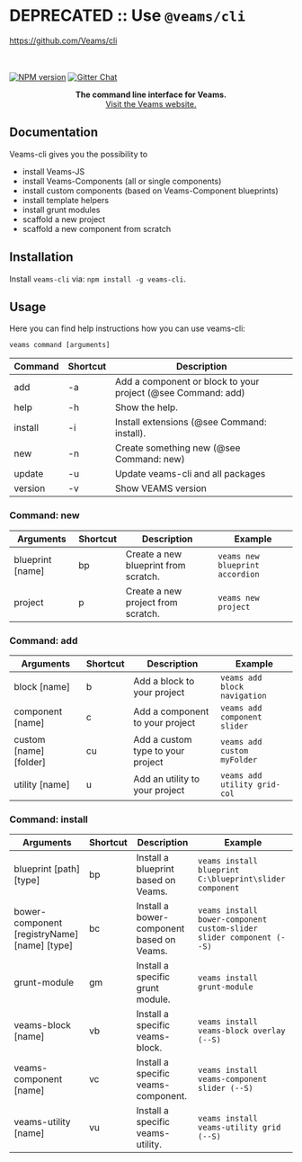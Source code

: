 # DEPRECATED :: Use `@veams/cli`

https://github.com/Veams/cli

<br>
<br>
<a href="http://badge.fury.io/js/veams-cli"><img src="https://badge.fury.io/js/veams-cli.svg" alt="NPM version" /></a>
<a href="https://gitter.im/Sebastian-Fitzner/Veams?utm_source=badge&utm_medium=badge&utm_campaign=pr-badge"><img src="https://badges.gitter.im/Sebastian-Fitzner/Veams.svg" alt="Gitter Chat" /></a>
</p>

<p align="center">
	<strong>The command line interface for Veams.</strong>
	<br>
	<a href="http://veams.org">Visit the Veams website.</a><br>
</p>

## Documentation

Veams-cli gives you the possibility to 
- install Veams-JS
- install Veams-Components (all or single components)
- install custom components (based on Veams-Component blueprints)
- install template helpers
- install grunt modules
- scaffold a new project
- scaffold a new component from scratch

## Installation

Install `veams-cli` via: `npm install -g veams-cli`.

## Usage 

Here you can find help instructions how you can use veams-cli:

`veams command [arguments]`

|Command     | Shortcut | Description |
|------------|----------|-------------------------------------------------------|
|add     | -a | Add a component or block to your project (@see Command: add) |
|help    | -h | Show the help. |
|install | -i | Install extensions (@see Command: install). |
|new     | -n | Create something new (@see Command: new) |
|update  | -u | Update veams-cli and all packages |
|version | -v | Show VEAMS version |

### Command: new

|Arguments | Shortcut | Description                            | Example |
|----------|----------|----------------------------------------|---------|
|blueprint [name] | bp | Create a new blueprint from scratch.   | `veams new blueprint accordion` |
|project  | p | Create a new project from scratch.     | `veams new project` |

### Command: add

|Arguments | Shortcut | Description                            | Example |
|----------|----------|----------------------------------------|---------|
|block [name] | b | Add a block to your project  | `veams add block navigation` |
|component [name] | c | Add a component to your project   | `veams add component slider` |
|custom [name] [folder]  | cu | Add a custom type to your project | `veams add custom myFolder` |
|utility [name] | u | Add an utility to your project   | `veams add utility grid-col` |

### Command: install

|Arguments              | Shortcut | Description                         | Example |
|-----------------------|----------|-------------------------------------|--------|
|blueprint [path] [type]| bp | Install a blueprint based on Veams.  | `veams install blueprint C:\blueprint\slider component` |
|bower-component [registryName] [name] [type] | bc | Install a bower-component based on Veams. | `veams install bower-component custom-slider slider component (--S)` |
|grunt-module       | gm | Install a specific grunt module.    | `veams install grunt-module` |
|veams-block [name] | vb | Install a specific veams-block. | `veams install veams-block overlay (--S)` |
|veams-component [name] | vc | Install a specific veams-component. | `veams install veams-component slider (--S)` |
|veams-utility [name] | vu | Install a specific veams-utility. | `veams install veams-utility grid (--S)` |
